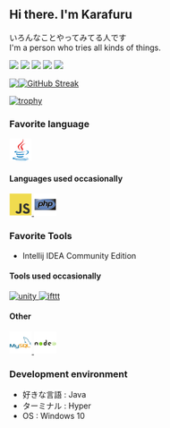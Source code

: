 ## Hi there. I'm Karafuru
いろんなことやってみてる人です  
I'm a person who tries all kinds of things.  

![](http://github-profile-summary-cards.vercel.app/api/cards/stats?username=vn7n24fzkq&theme=default)
![](http://github-profile-summary-cards.vercel.app/api/cards/productive-time?username=vn7n24fzkq&theme=default&utcOffset=8)
![](http://github-profile-summary-cards.vercel.app/api/cards/most-commit-language?username=vn7n24fzkq&theme=default)
![](http://github-profile-summary-cards.vercel.app/api/cards/repos-per-language?username=vn7n24fzkq&theme=default)
![](https://github-profile-summary-cards.vercel.app/api/cards/profile-details?username=Karafuru0630XpX&theme=vue)

[![GitHub Streak](http://github-readme-streak-stats.herokuapp.com?user=Karafuru0630XpX&theme=%E3%83%87%E3%83%95%E3%82%A9%E3%83%AB%E3%83%88&date_format=%5BY.%5Dn.j)](https://git.io/streak-stats)<a href="https://github.com/anuraghazra/github-readme-stats">
  <img align="left" src="https://github-readme-stats.vercel.app/api/top-langs/?username=Karafuru0630XpX&layout=compact&langs_count=20&exclude_repo=octopress_jp,octopress_en,rcmdnk.github.io,en,octogray_test" />
</a>

[![trophy](https://github-profile-trophy.vercel.app/?username=Karafuru0630XpX)](https://github.com/ryo-ma/github-profile-trophy)


### Favorite language
 <img src="https://raw.githubusercontent.com/devicons/devicon/master/icons/java/java-original.svg" alt="java" width="40" height="40"/> 
 
#### Languages used occasionally
<a href="https://developer.mozilla.org/en-US/docs/Web/JavaScript" target="_blank" rel="noreferrer"> <img src="https://raw.githubusercontent.com/devicons/devicon/master/icons/javascript/javascript-original.svg" alt="javascript" width="40" height="40"/>
 <a href="https://www.php.net" target="_blank" rel="noreferrer"> <img src="https://raw.githubusercontent.com/devicons/devicon/master/icons/php/php-original.svg" alt="php" width="40" height="40"/> </a>
  
### Favorite Tools
- Intellij IDEA Community Edition

#### Tools used occasionally
<a href="https://unity.com/" target="_blank" rel="noreferrer"> <img src="https://www.vectorlogo.zone/logos/unity3d/unity3d-icon.svg" alt="unity" width="40" height="40"/> </a><a href="https://ifttt.com/" target="_blank" rel="noreferrer"> <img src="https://www.vectorlogo.zone/logos/ifttt/ifttt-ar21.svg" alt="ifttt" width="40" height="40"/> </a>
     
#### Other
 <a href="https://www.java.com" target="_blank" rel="noreferrer">
  </a>  </a> <a href="https://www.mysql.com/" target="_blank" rel="noreferrer"> <img src="https://raw.githubusercontent.com/devicons/devicon/master/icons/mysql/mysql-original-wordmark.svg" alt="mysql" width="40" height="40"/> </a> <a href="https://nodejs.org" target="_blank" rel="noreferrer"> <img src="https://raw.githubusercontent.com/devicons/devicon/master/icons/nodejs/nodejs-original-wordmark.svg" alt="nodejs" width="40" height="40"/> </a>
  
### Development environment
- 好きな言語 : Java
- ターミナル : Hyper
- OS : Windows 10
